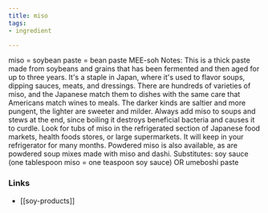 ```yaml
---
title: miso
tags:
- ingredient

---
```

miso = soybean paste = bean paste MEE-soh Notes: This is a thick paste made from soybeans and grains that has been fermented and then aged for up to three years. It's a staple in Japan, where it's used to flavor soups, dipping sauces, meats, and dressings. There are hundreds of varieties of miso, and the Japanese match them to dishes with the same care that Americans match wines to meals. The darker kinds are saltier and more pungent, the lighter are sweeter and milder. Always add miso to soups and stews at the end, since boiling it destroys beneficial bacteria and causes it to curdle. Look for tubs of miso in the refrigerated section of Japanese food markets, health foods stores, or large supermarkets. It will keep in your refrigerator for many months. Powdered miso is also available, as are powdered soup mixes made with miso and dashi. Substitutes: soy sauce (one tablespoon miso = one teaspoon soy sauce) OR umeboshi paste

### Links

* [[soy-products]]
